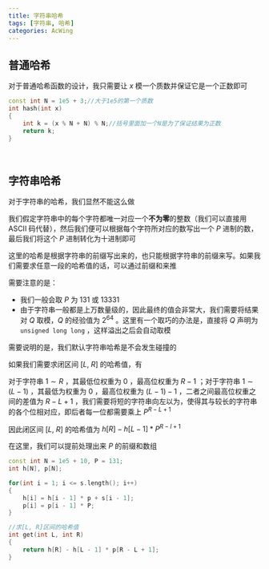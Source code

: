 ```yaml
---
title: 字符串哈希
tags: [字符串, 哈希]
categories: AcWing
---
```


## 普通哈希

对于普通哈希函数的设计，我只需要让 $x$ 模一个质数并保证它是一个正数即可

```cpp
const int N = 1e5 + 3;//大于1e5的第一个质数
int hash(int x)
{
    int k = (x % N + N) % N;//括号里面加一个N是为了保证结果为正数
    return k;
}
```

​	 

## 字符串哈希

对于字符串的哈希，我们显然不能这么做

我们假定字符串中的每个字符都唯一对应一个**不为零**的整数（我们可以直接用 ASCII 码代替），然后我们便可以根据每个字符所对应的数写出一个 $P$ 进制的数，最后我们将这个 $P$ 进制转化为十进制即可

这里的哈希是根据字符串的前缀写出来的，也只能根据字符串的前缀来写。如果我们需要求任意一段的哈希值的话，可以通过前缀和来推

需要注意的是：

* 我们一般会取 $P$ 为 $131$ 或 $13331$ 
* 由于字符串一般都是上万数量级的，因此最终的值会非常大，我们需要将结果对 $Q$ 取模，$Q$ 的经验值为 $2^{64}$ 。这里有一个取巧的办法是，直接将 $Q$ 声明为 `unsigned long long` ，这样溢出之后会自动取模

需要说明的是，我们默认字符串哈希是不会发生碰撞的

如果我们需要求闭区间 $[L,\ R]$ 的哈希值，有

对于字符串 $1\sim R$ ，其最低位权重为 0 ，最高位权重为 $R-1$ ；对于字符串 $1\sim (L-1)$ ，其最低为权重为 0 ，最高位权重为 $(L-1)-1$ ，二者之间最高位权重之间的差值为 $R-L+1$ ，我们需要将短的字符串向左以为，使得其与较长的字符串的各个位相对应，即后者每一位都需要乘上 $P^{R-L+1}$ 

因此闭区间 $[L,\ R]$ 的哈希值为 $h[R]-h[L-1]*P^{R-l+1}$ 

在这里，我们可以提前处理出来 $P$ 的前缀和数组

```cpp
const int N = 1e5 + 10, P = 131;
int h[N], p[N];

for(int i = 1; i <= s.length(); i++)
{
    h[i] = h[i - 1] * p + s[i - 1];
    p[i] = p[i - 1] * P;
}

//求[L, R]区间的哈希值
int get(int L, int R)
{
    return h[R] - h[L - 1] * p[R - L + 1];
}
```

